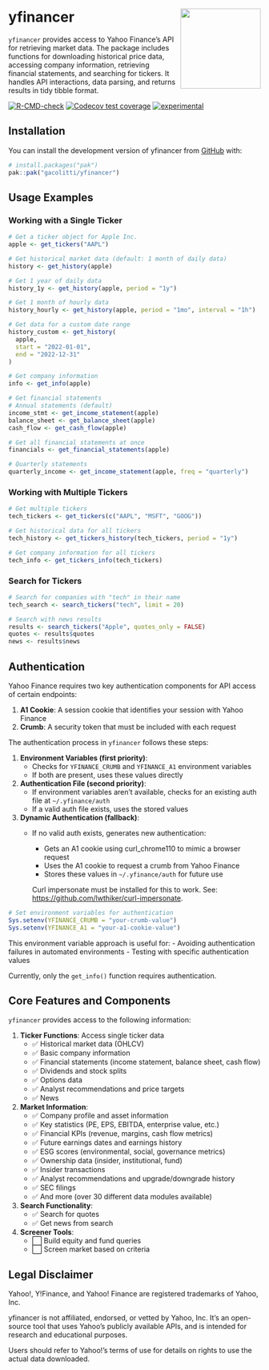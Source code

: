 
<!-- README.md is generated from README.Rmd. Please edit that file -->

# yfinancer <a href="github.com/gacolitti/yfinancer"><img src="man/figures/logo.png" align="right" height="160" /></a>

`yfinancer` provides access to Yahoo Finance’s API for retrieving market
data. The package includes functions for downloading historical price
data, accessing company information, retrieving financial statements,
and searching for tickers. It handles API interactions, data parsing,
and returns results in tidy tibble format.

<!-- badges: start -->

[![R-CMD-check](https://github.com/gacolitti/yfinancer/actions/workflows/R-CMD-check.yaml/badge.svg)](https://github.com/gacolitti/yfinancer/actions/workflows/R-CMD-check.yaml)
[![Codecov test
coverage](https://codecov.io/gh/gacolitti/yfinancer/graph/badge.svg)](https://app.codecov.io/gh/gacolitti/yfinancer)
[![experimental](https://img.shields.io/badge/experimental-orange.svg)](https://github.com/gacolitti/yfinancer)
<!-- badges: end -->

## Installation

You can install the development version of yfinancer from
[GitHub](https://github.com/) with:

``` r
# install.packages("pak")
pak::pak("gacolitti/yfinancer")
```

## Usage Examples

### Working with a Single Ticker

``` r
# Get a ticker object for Apple Inc.
apple <- get_tickers("AAPL")

# Get historical market data (default: 1 month of daily data)
history <- get_history(apple)

# Get 1 year of daily data
history_1y <- get_history(apple, period = "1y")

# Get 1 month of hourly data
history_hourly <- get_history(apple, period = "1mo", interval = "1h")

# Get data for a custom date range
history_custom <- get_history(
  apple, 
  start = "2022-01-01", 
  end = "2022-12-31"
)

# Get company information
info <- get_info(apple)

# Get financial statements
# Annual statements (default)
income_stmt <- get_income_statement(apple)
balance_sheet <- get_balance_sheet(apple)
cash_flow <- get_cash_flow(apple)

# Get all financial statements at once
financials <- get_financial_statements(apple)

# Quarterly statements
quarterly_income <- get_income_statement(apple, freq = "quarterly")
```

### Working with Multiple Tickers

``` r
# Get multiple tickers
tech_tickers <- get_tickers(c("AAPL", "MSFT", "GOOG"))

# Get historical data for all tickers
tech_history <- get_tickers_history(tech_tickers, period = "1y")

# Get company information for all tickers
tech_info <- get_tickers_info(tech_tickers)
```

### Search for Tickers

``` r
# Search for companies with "tech" in their name
tech_search <- search_tickers("tech", limit = 20)

# Search with news results
results <- search_tickers("Apple", quotes_only = FALSE)
quotes <- results$quotes
news <- results$news
```

## Authentication

Yahoo Finance requires two key authentication components for API access
of certain endpoints:

1.  **A1 Cookie**: A session cookie that identifies your session with
    Yahoo Finance
2.  **Crumb**: A security token that must be included with each request

The authentication process in `yfinancer` follows these steps:

1.  **Environment Variables (first priority)**:
    - Checks for `YFINANCE_CRUMB` and `YFINANCE_A1` environment
      variables
    - If both are present, uses these values directly
2.  **Authentication File (second priority)**:
    - If environment variables aren’t available, checks for an existing
      auth file at `~/.yfinance/auth`
    - If a valid auth file exists, uses the stored values
3.  **Dynamic Authentication (fallback)**:
    - If no valid auth exists, generates new authentication:
      - Gets an A1 cookie using curl_chrome110 to mimic a browser
        request
      - Uses the A1 cookie to request a crumb from Yahoo Finance
      - Stores these values in `~/.yfinance/auth` for future use

      Curl impersonate must be installed for this to work. See:
      <https://github.com/lwthiker/curl-impersonate>.

``` r
# Set environment variables for authentication
Sys.setenv(YFINANCE_CRUMB = "your-crumb-value")
Sys.setenv(YFINANCE_A1 = "your-a1-cookie-value")
```

This environment variable approach is useful for: - Avoiding
authentication failures in automated environments - Testing with
specific authentication values

Currently, only the `get_info()` function requires authentication.

## Core Features and Components

`yfinancer` provides access to the following information:

1.  **Ticker Functions**: Access single ticker data
    - ✅ Historical market data (OHLCV)
    - ✅ Basic company information
    - ✅ Financial statements (income statement, balance sheet, cash
      flow)
    - ✅ Dividends and stock splits
    - ✅ Options data
    - ✅ Analyst recommendations and price targets
    - ✅ News
2.  **Market Information**:
    - ✅ Company profile and asset information
    - ✅ Key statistics (PE, EPS, EBITDA, enterprise value, etc.)
    - ✅ Financial KPIs (revenue, margins, cash flow metrics)
    - ✅ Future earnings dates and earnings history
    - ✅ ESG scores (environmental, social, governance metrics)
    - ✅ Ownership data (insider, institutional, fund)
    - ✅ Insider transactions
    - ✅ Analyst recommendations and upgrade/downgrade history
    - ✅ SEC filings
    - ✅ And more (over 30 different data modules available)
3.  **Search Functionality**:
    - ✅ Search for quotes
    - ✅ Get news from search
4.  **Screener Tools**:
    - ⬜ Build equity and fund queries
    - ⬜ Screen market based on criteria

## Legal Disclaimer

Yahoo!, Y!Finance, and Yahoo! Finance are registered trademarks of
Yahoo, Inc.

yfinancer is not affiliated, endorsed, or vetted by Yahoo, Inc. It’s an
open-source tool that uses Yahoo’s publicly available APIs, and is
intended for research and educational purposes.

Users should refer to Yahoo!’s terms of use for details on rights to use
the actual data downloaded.
